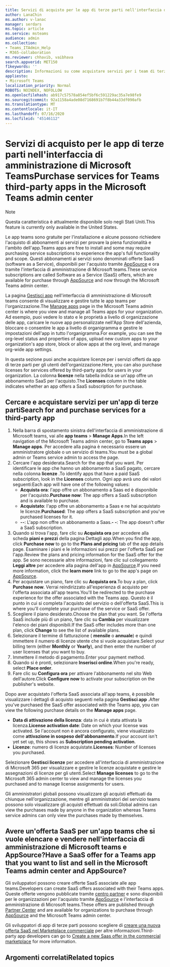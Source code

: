 ```yaml
---
title: Servizi di acquisto per le app di terze parti nell'interfaccia di amministrazione di Microsoft Teams
author: LanaChin
ms.author: v-lanac
manager: serdars
ms.topic: article
ms.service: msteams
audience: admin
ms.collection:
- Teams_ITAdmin_Help
- M365-collaboration
ms.reviewer: chhavib, vaibhava
search.appverid: MET150
f1keywords: ''
description: Informazioni su come acquistare servizi per i team di terze parti nella pagina Manage Apps dell'interfaccia di amministrazione di Microsoft Teams
appliesto:
- Microsoft Teams
localization_priority: Normal
ROBOTS: NOINDEX, NOFOLLOW
ms.openlocfilehash: ab917c57578a854ef5bf6c591229ac35a7e98fe9
ms.sourcegitcommit: 92a1158a4ade08d7168691b7f8b44a33df090afb
ms.translationtype: MT
ms.contentlocale: it-IT
ms.lasthandoff: 07/16/2020
ms.locfileid: "45146112"
---
```

<a name="purchase-services-for-teams-third-party-apps-in-the-microsoft-teams-admin-center"></a><span data-ttu-id="b46f3-103">Servizi di acquisto per le app di terze parti nell'interfaccia di amministrazione di Microsoft Teams</span><span class="sxs-lookup"><span data-stu-id="b46f3-103">Purchase services for Teams third-party apps in the Microsoft Teams admin center</span></span>
======================================================

> [!NOTE]
> <span data-ttu-id="b46f3-104">Questa caratteristica è attualmente disponibile solo negli Stati Uniti.</span><span class="sxs-lookup"><span data-stu-id="b46f3-104">This feature is currently only available in the United States.</span></span>

<span data-ttu-id="b46f3-105">Le app teams sono gratuite per l'installazione e alcune possono richiedere l'acquisto di abbonamenti ai servizi per provare la piena funzionalità e l'ambito dell'app.</span><span class="sxs-lookup"><span data-stu-id="b46f3-105">Teams apps are free to install and some may require purchasing service subscriptions to experience the app's full functionality and scope.</span></span> <span data-ttu-id="b46f3-106">Questi abbonamenti ai servizi sono denominati offerte SaaS (software as a Service), disponibili per l'acquisto tramite [AppSource](https://appsource.microsoft.com/) e ora tramite l'interfaccia di amministrazione di Microsoft teams.</span><span class="sxs-lookup"><span data-stu-id="b46f3-106">These service subscriptions are called Software as a Service (SaaS) offers, which are available for purchase through [AppSource](https://appsource.microsoft.com/) and now through the Microsoft Teams admin center.</span></span>

<span data-ttu-id="b46f3-107">La pagina [Gestisci app](manage-apps.md) nell'interfaccia di amministrazione di Microsoft teams consente di visualizzare e gestire tutte le app teams per l'organizzazione.</span><span class="sxs-lookup"><span data-stu-id="b46f3-107">The [Manage apps](manage-apps.md) page in the Microsoft Teams admin center is where you view and manage all Teams apps for your organization.</span></span> <span data-ttu-id="b46f3-108">Ad esempio, puoi vedere lo stato e le proprietà a livello di organizzazione delle app, caricare le nuove app personalizzate nell'App Store dell'azienda, bloccare o consentire le app a livello di organigramma e gestire le impostazioni dell'app in tutto l'organigramma.</span><span class="sxs-lookup"><span data-stu-id="b46f3-108">For example, you can see the org-level status and properties of apps, upload new custom apps to your organization's app store, block or allow apps at the org level, and manage org-wide app settings.</span></span>

<span data-ttu-id="b46f3-109">In questa sezione puoi anche acquistare licenze per i servizi offerti da app di terze parti per gli utenti dell'organizzazione.</span><span class="sxs-lookup"><span data-stu-id="b46f3-109">Here, you can also purchase licenses for services offered by third-party apps for users in your organization.</span></span> <span data-ttu-id="b46f3-110">La colonna **licenze** nella tabella indica se un'app offre un abbonamento SaaS per l'acquisto.</span><span class="sxs-lookup"><span data-stu-id="b46f3-110">The **Licenses** column in the table indicates whether an app offers a SaaS subscription for purchase.</span></span>

## <a name="search-for-and-purchase-services-for-a-third-party-app"></a><span data-ttu-id="b46f3-111">Cercare e acquistare servizi per un'app di terze parti</span><span class="sxs-lookup"><span data-stu-id="b46f3-111">Search for and purchase services for a third-party app</span></span>

1. <span data-ttu-id="b46f3-112">Nella barra di spostamento sinistra dell'interfaccia di amministrazione di Microsoft teams, vai alle **app teams**  >  **Manage Apps**.</span><span class="sxs-lookup"><span data-stu-id="b46f3-112">In the left navigation of the Microsoft Teams admin center, go to **Teams apps** > **Manage apps**.</span></span> <span data-ttu-id="b46f3-113">Per accedere alla pagina è necessario essere un amministratore globale o un servizio di teams.</span><span class="sxs-lookup"><span data-stu-id="b46f3-113">You must be a global admin or Teams service admin to access the page.</span></span>
2. <span data-ttu-id="b46f3-114">Cercare l'app desiderata.</span><span class="sxs-lookup"><span data-stu-id="b46f3-114">Search for the app that you want.</span></span> <span data-ttu-id="b46f3-115">Per identificare le app che hanno un abbonamento a SaaS pagato, cercare nella colonna **licenze** .</span><span class="sxs-lookup"><span data-stu-id="b46f3-115">To identify apps that have a paid SaaS subscription, look in the **Licenses** column.</span></span> <span data-ttu-id="b46f3-116">Ogni app avrà uno dei valori seguenti:</span><span class="sxs-lookup"><span data-stu-id="b46f3-116">Each app will have one of the following values:</span></span>
    - <span data-ttu-id="b46f3-117">**Acquista ora**: l'app offre un abbonamento a Saas ed è disponibile per l'acquisto.</span><span class="sxs-lookup"><span data-stu-id="b46f3-117">**Purchase now**: The app offers a SaaS subscription and is available to purchase.</span></span>  
    - <span data-ttu-id="b46f3-118">**Acquistato**: l'app offre un abbonamento a Saas e ne hai acquistato le licenze.</span><span class="sxs-lookup"><span data-stu-id="b46f3-118">**Purchased**: The app offers a SaaS subscription and you've purchased licenses for it.</span></span>
    - <span data-ttu-id="b46f3-119">**--**: L'app non offre un abbonamento a Saas.</span><span class="sxs-lookup"><span data-stu-id="b46f3-119">**- -**: The app doesn't offer a SaaS subscription.</span></span>
3. <span data-ttu-id="b46f3-120">Quando si trova l'app, fare clic su **Acquista ora** per accedere alla scheda **piani e prezzi** della pagina Dettagli app.</span><span class="sxs-lookup"><span data-stu-id="b46f3-120">When you find the app, click **Purchase now** to go to the **Plans and pricing** tab of the app details page.</span></span> <span data-ttu-id="b46f3-121">Esaminare i piani e le informazioni sui prezzi per l'offerta SaaS per l'app.</span><span class="sxs-lookup"><span data-stu-id="b46f3-121">Review the plans and pricing information for the SaaS offer for the app.</span></span> <span data-ttu-id="b46f3-122">Se sono necessarie altre informazioni, fare clic sul collegamento **Leggi altre** per accedere alla pagina dell'app in [AppSource](https://appsource.microsoft.com/).</span><span class="sxs-lookup"><span data-stu-id="b46f3-122">If you need more information, click the **learn more** link to go to the app's page on [AppSource](https://appsource.microsoft.com/).</span></span>  
4. <span data-ttu-id="b46f3-123">Per acquistare un piano, fare clic su **Acquista ora**.</span><span class="sxs-lookup"><span data-stu-id="b46f3-123">To buy a plan, click **Purchase now**.</span></span> <span data-ttu-id="b46f3-124">Verrai reindirizzato all'esperienza di acquisto per l'offerta associata all'app teams.</span><span class="sxs-lookup"><span data-stu-id="b46f3-124">You'll be redirected to the purchase experience for the offer associated with the Teams app.</span></span> <span data-ttu-id="b46f3-125">Questo è il punto in cui si completa l'acquisto del servizio o dell'offerta SaaS.</span><span class="sxs-lookup"><span data-stu-id="b46f3-125">This is where you'll complete your purchase of the service or SaaS offer.</span></span>
5. <span data-ttu-id="b46f3-126">Scegliere il piano desiderato.</span><span class="sxs-lookup"><span data-stu-id="b46f3-126">Choose the plan that you want.</span></span> <span data-ttu-id="b46f3-127">Se l'offerta SaaS include più di un piano, fare clic su **Cambia** per visualizzare l'elenco dei piani disponibili.</span><span class="sxs-lookup"><span data-stu-id="b46f3-127">If the SaaS offer includes more than one plan, click **Change** to see the list of available plans.</span></span>
6. <span data-ttu-id="b46f3-128">Selezionare il termine di fatturazione ( **mensile** o **annuale**) e quindi immettere il numero di licenze utente che si vuole acquistare.</span><span class="sxs-lookup"><span data-stu-id="b46f3-128">Select your billing term (either **Monthly** or **Yearly**), and then enter the number of user licenses that you want to buy.</span></span>
7. <span data-ttu-id="b46f3-129">Immettere il metodo di pagamento.</span><span class="sxs-lookup"><span data-stu-id="b46f3-129">Enter your payment method.</span></span>
8. <span data-ttu-id="b46f3-130">Quando si è pronti, selezionare **Inserisci ordine**.</span><span class="sxs-lookup"><span data-stu-id="b46f3-130">When you're ready, select **Place order**.</span></span>
9. <span data-ttu-id="b46f3-131">Fare clic su **Configura ora** per attivare l'abbonamento nel sito Web dell'autore.</span><span class="sxs-lookup"><span data-stu-id="b46f3-131">Click **Configure now** to activate your subscription on the publisher's website.</span></span>

<span data-ttu-id="b46f3-132">Dopo aver acquistato l'offerta SaaS associata all'app teams, è possibile visualizzare i dettagli di acquisto seguenti nella pagina **Gestisci app** .</span><span class="sxs-lookup"><span data-stu-id="b46f3-132">After you've purchased the SaaS offer associated with the Teams app, you can view the following purchase details on the **Manage apps** page.</span></span>

- <span data-ttu-id="b46f3-133">**Data di attivazione della licenza**: data in cui è stata attivata la licenza.</span><span class="sxs-lookup"><span data-stu-id="b46f3-133">**License activation date**: Date on which your license was activated.</span></span> <span data-ttu-id="b46f3-134">Se l'account non è ancora configurato, viene visualizzato come **attivazione in sospeso dell'abbonamento**.</span><span class="sxs-lookup"><span data-stu-id="b46f3-134">If your account isn't yet set up, this shows as **Subscription pending activation**.</span></span>
- <span data-ttu-id="b46f3-135">**Licenze**: numero di licenze acquistate.</span><span class="sxs-lookup"><span data-stu-id="b46f3-135">**Licenses**: Number of licenses you purchased.</span></span>

<span data-ttu-id="b46f3-136">Selezionare **Gestisci licenze** per accedere all'interfaccia di amministrazione di Microsoft 365 per visualizzare e gestire le licenze acquistate e gestire le assegnazioni di licenze per gli utenti.</span><span class="sxs-lookup"><span data-stu-id="b46f3-136">Select **Manage licenses** to go to the Microsoft 365 admin center to view and manage the licenses you purchased and to manage license assignments for users.</span></span>

<span data-ttu-id="b46f3-137">Gli amministratori globali possono visualizzare gli acquisti effettuati da chiunque nell'organizzazione, mentre gli amministratori del servizio teams possono solo visualizzare gli acquisti effettuati da soli.</span><span class="sxs-lookup"><span data-stu-id="b46f3-137">Global admins can view the purchases made by anyone in the organization whereas Teams service admins can only view the purchases made by themselves.</span></span>  

## <a name="have-a-saas-offer-for-a-teams-app-that-you-want-to-list-and-sell-in-the-microsoft-teams-admin-center-and-appsource"></a><span data-ttu-id="b46f3-138">Avere un'offerta SaaS per un'app teams che si vuole elencare e vendere nell'interfaccia di amministrazione di Microsoft teams e AppSource?</span><span class="sxs-lookup"><span data-stu-id="b46f3-138">Have a SaaS offer for a Teams app that you want to list and sell in the Microsoft Teams admin center and AppSource?</span></span>

<span data-ttu-id="b46f3-139">Gli sviluppatori possono creare offerte SaaS associate alle app teams.</span><span class="sxs-lookup"><span data-stu-id="b46f3-139">Developers can create SaaS offers associated with their Teams apps.</span></span> <span data-ttu-id="b46f3-140">Queste offerte vengono pubblicate tramite [centro partner](https://partner.microsoft.com) e sono disponibili per le organizzazioni per l'acquisto tramite [AppSource](https://appsource.microsoft.com/) e l'interfaccia di amministrazione di Microsoft teams.</span><span class="sxs-lookup"><span data-stu-id="b46f3-140">These offers are published through [Partner Center](https://partner.microsoft.com) and are available for organizations to purchase through [AppSource](https://appsource.microsoft.com/) and the Microsoft Teams admin center.</span></span>
 
<span data-ttu-id="b46f3-141">Gli sviluppatori di app di terze parti possono scegliere di [creare una nuova offerta SaaS nel Marketplace commerciale](https://docs.microsoft.com/azure/marketplace/partner-center-portal/create-new-saas-offer) per altre informazioni.</span><span class="sxs-lookup"><span data-stu-id="b46f3-141">Third-party app developers can go to [Create a new Saas offer in the commercial marketplace](https://docs.microsoft.com/azure/marketplace/partner-center-portal/create-new-saas-offer) for more information.</span></span>

## <a name="related-topics"></a><span data-ttu-id="b46f3-142">Argomenti correlati</span><span class="sxs-lookup"><span data-stu-id="b46f3-142">Related topics</span></span>


